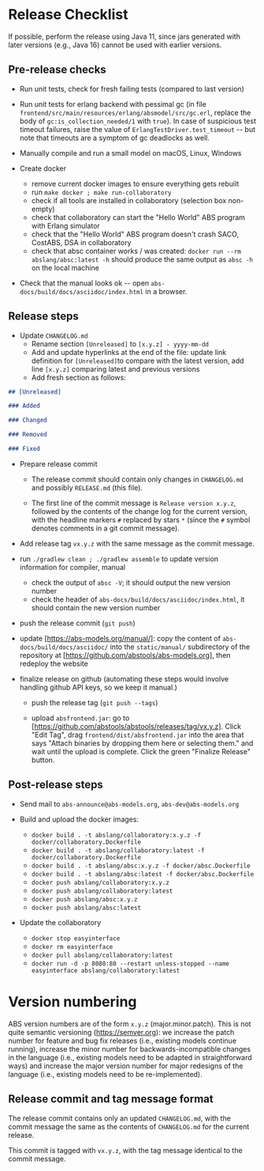 # Release Checklist

If possible, perform the release using Java 11, since jars generated with
later versions (e.g., Java 16) cannot be used with earlier versions.

## Pre-release checks

- Run unit tests, check for fresh failing tests (compared to last
  version)

- Run unit tests for erlang backend with pessimal gc (in file
  `frontend/src/main/resources/erlang/absmodel/src/gc.erl`, replace
  the body of `gc:is_collection_needed/1` with `true`).  In case of
  suspicious test timeout failures, raise the value of
  `ErlangTestDriver.test_timeout` -- but note that timeouts are a
  symptom of gc deadlocks as well.

- Manually compile and run a small model on macOS, Linux, Windows


- Create docker
  - remove current docker images to ensure everything gets rebuilt
  - run `make docker ; make run-collaboratory`
  - check if all tools are installed in collaboratory (selection box
    non-empty)
  - check that collaboratory can start the "Hello World" ABS program
    with Erlang simulator
  - check that the "Hello World" ABS program doesn't crash SACO,
    CostABS, DSA in collaboratory
  - check that absc container works / was created: `docker run --rm
    abslang/absc:latest -h` should produce the same output as `absc
    -h` on the local machine

- Check that the manual looks ok -- open
  `abs-docs/build/docs/asciidoc/index.html` in a browser.

## Release steps

- Update `CHANGELOG.md`
  - Rename section `[Unreleased]` to `[x.y.z] - yyyy-mm-dd`
  - Add and update hyperlinks at the end of the file: update link
    definition for `[Unreleased]`to compare with the latest version,
    add line `[x.y.z]` comparing latest and previous versions
  - Add fresh section as follows:

```md
## [Unreleased]

### Added

### Changed

### Removed

### Fixed

```

- Prepare release commit

  - The release commit should contain only changes in `CHANGELOG.md`
    and possibly `RELEASE.md` (this file).

  - The first line of the commit message is `Release version x.y.z`,
    followed by the contents of the change log for the current
    version, with the headline markers `#` replaced by stars `*`
    (since the `#` symbol denotes comments in a git commit message).

- Add release tag `vx.y.z` with the same message as the commit
  message.

- run `./gradlew clean ; ./gradlew assemble` to update version
  information for compiler, manual
  
  - check the output of `absc -V`; it should output the new version
    number
  - check the header of `abs-docs/build/docs/asciidoc/index.html`, it
    should contain the new version number

- push the release commit (`git push`)

- update [https://abs-models.org/manual/]: copy the content of
  `abs-docs/build/docs/asciidoc/` into the `static/manual/`
  subdirectory of the repository at
  [https://github.com/abstools/abs-models.org], then redeploy the
  website

- finalize release on github (automating these steps would involve
  handling github API keys, so we keep it manual.)

  - push the release tag (`git push --tags`)

  - upload `absfrontend.jar`: go to
    [https://github.com/abstools/abstools/releases/tag/vx.y.z].  Click
    "Edit Tag", drag `frontend/dist/absfrontend.jar` into the area
    that says "Attach binaries by dropping them here or selecting
    them." and wait until the upload is complete.  Click the green
    "Finalize Release" button.

## Post-release steps

- Send mail to `abs-announce@abs-models.org`, `abs-dev@abs-models.org`

- Build and upload the docker images:
  - `docker build . -t abslang/collaboratory:x.y.z -f docker/collaboratory.Dockerfile`
  - `docker build . -t abslang/collaboratory:latest -f docker/collaboratory.Dockerfile`
  - `docker build . -t abslang/absc:x.y.z -f docker/absc.Dockerfile`
  - `docker build . -t abslang/absc:latest -f docker/absc.Dockerfile`
  - `docker push abslang/collaboratory:x.y.z`
  - `docker push abslang/collaboratory:latest`
  - `docker push abslang/absc:x.y.z`
  - `docker push abslang/absc:latest`

- Update the collaboratory

  - `docker stop easyinterface`
  - `docker rm easyinterface`
  - `docker pull abslang/collaboratory:latest`
  - `docker run -d -p 8080:80 --restart unless-stopped --name easyinterface abslang/collaboratory:latest`

# Version numbering

ABS version numbers are of the form `x.y.z` (major.minor.patch).  This
is not quite semantic versioning (https://semver.org): we increase the
patch number for feature and bug fix releases (i.e., existing models
continue running), increase the minor number for
backwards-incompatible changes in the language (i.e., existing models
need to be adapted in straightforward ways) and increase the major
version number for major redesigns of the language (i.e., existing
models need to be re-implemented).

## Release commit and tag message format

The release commit contains only an updated `CHANGELOG.md`, with the
commit message the same as the contents of `CHANGELOG.md` for the
current release.

This commit is tagged with `vx.y.z`, with the tag message identical to
the commit message.
